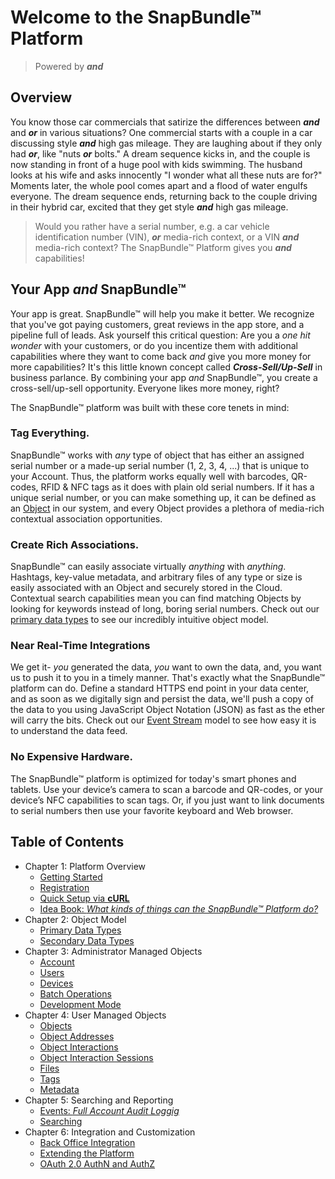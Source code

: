 # Welcome to the SnapBundle™ Platform
> Powered by **_and_**

## Overview
You know those car commercials that satirize the differences between **_and_** and **_or_** in various situations? One commercial starts with a couple in a car discussing style **_and_** high gas mileage. They are laughing about if they only had **_or_**, like "nuts **_or_** bolts." A dream sequence kicks in, and the couple is now standing in front of a huge pool with kids swimming.  The husband looks at his wife and asks innocently "I wonder what all these nuts are for?" Moments later, the whole pool comes apart and a flood of water engulfs everyone. The dream sequence ends, returning back to the couple driving in their hybrid car, excited that they get style **_and_** high gas mileage.  


> Would you rather have a serial number, e.g. a car vehicle identification number (VIN), **_or_** media-rich context, or a VIN **_and_** media-rich context? The SnapBundle™ Platform gives you **_and_** capabilities!

## Your App _and_ SnapBundle™
Your app is great. SnapBundle™ will help you make it better. We recognize that you've got paying customers, great reviews in the app store, and a pipeline full of leads. Ask yourself this critical question: Are you a _one hit wonder_ with your customers, or do you incentize them with additional capabilities where they want to come back _and_ give you more money for more capabilities? It's this little known concept called **_Cross-Sell/Up-Sell_** in business parlance. By combining your app _and_ SnapBundle™, you create a cross-sell/up-sell opportunity. Everyone likes more money, right?

The SnapBundle™ platform was built with these core tenets in mind:

### Tag Everything.
SnapBundle™ works with _any_ type of object that has either an assigned serial number or a made-up serial number (1, 2, 3, 4, ...) that is unique to your Account. Thus, the platform works equally well with barcodes, QR-codes, RFID & NFC tags as it does with plain old serial numbers. If it has a unique serial number, or you can make something up, it can be defined as an [Object](OBJECT.md "Object") in our system, and every Object provides a plethora of media-rich contextual association opportunities.

### Create Rich Associations.
SnapBundle™ can easily associate virtually _anything_ with _anything_. Hashtags, key-value metadata, and arbitrary files of any type or size is easily associated with an Object and securely stored in the Cloud. Contextual search capabilities mean you can find matching Objects by looking for keywords instead of long, boring serial numbers. Check out our [primary data types](DATA_TYPES.md "Primary Data Types") to see our incredibly intuitive object model.

### Near Real-Time Integrations
We get it- *you* generated the data, *you* want to own the data, and, you want us to push it to you in a timely manner. That's exactly what the SnapBundle™ platform can do. Define a standard HTTPS end point in your data center, and as soon as we digitally sign and persist the data, we'll push a copy of the data to you using JavaScript Object Notation (JSON) as fast as the ether will carry the bits. Check out our [Event Stream](EVENT.md "Event Stream") model to see how easy it is to understand the data feed.

### No Expensive Hardware.
The SnapBundle™ platform is optimized for today's smart phones and tablets. Use your device’s camera to scan a barcode and QR-codes, or your device’s NFC capabilities to scan tags. Or, if you just want to link documents to serial numbers then use your favorite keyboard and Web browser.


## Table of Contents
* Chapter 1: Platform Overview
  * [Getting Started](GETTING_STARTED.md "Getting Started")
  * [Registration](REGISTRATION.md "Registering for an SnapBundle™ Account")
  * [Quick Setup via **cURL**](SAMPLE_SETUP_SCRIPT.md "Sample Setup Script")
  * [Idea Book: _What kinds of things can the SnapBundle™ Platform do?_](IDEAS.md "Idea Book")
* Chapter 2: Object Model
  * [Primary Data Types](DATA_TYPES.md#primary "Data Type")
  * [Secondary Data Types](DATA_TYPES.md#secondary "Data Type")
* Chapter 3: Administrator Managed Objects
  * [Account](ACCOUNT.md "Account Management") 
  * [Users](USER.md "User Management")
  * [Devices](DEVICE.md "Device Management")
  * [Batch Operations](BATCH_OPERATIONS.md "Batch Operations")
  * [Development Mode](DEVELOPMENT_MODE.md "Development Mode")
* Chapter 4: User Managed Objects
  *  [Objects](OBJECT.md "Object Management")
  *  [Object Addresses](OBJECT_ADDRESS.md "Object Address Management")
  *  [Object Interactions](OBJECT_INTERACTION.md "Object Interactions")
  *  [Object Interaction Sessions](OBJECT_INTERACTION_SESSION.md "Object Interaction Session")
  *  [Files](FILE.md "File Management")
  *  [Tags](TAG.md "Tag Management")
  *  [Metadata](METADATA.md "Metadata Management")
* Chapter 5: Searching and Reporting
  *  [Events: _Full Account Audit Loggig_](EVENT.md "Understanding Events")
  *  [Searching](SEARCHING.md "Searching for Records")
* Chapter 6: Integration and Customization
  *  [Back Office Integration](INTEGRATION.md "Back Office Integration")
  *  [Extending the Platform](EXTENSION_FRAMEWORK.md "Extension Framework")
  *  [OAuth 2.0 AuthN and AuthZ](OAUTH_GUIDE.md "OAuth 2.0 with Extensions")
 
